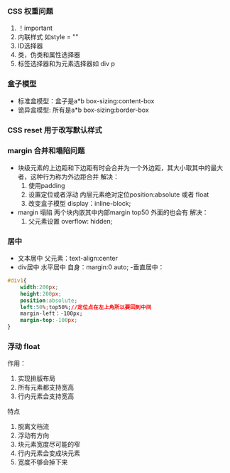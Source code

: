 ### CSS 权重问题

1. ！important
2. 内联样式 如style = ""
3. ID选择器
4. 类，伪类和属性选择器
5. 标签选择器和为元素选择器如 div p

### 盒子模型
- 标准盒模型：盒子是a*b box-sizing:content-box
- 诡异盒模型: 所有是a*b box-sizing:border-box

### CSS reset 用于改写默认样式

### margin 合并和塌陷问题
- 块级元素的上边距和下边距有时会合并为一个外边距，其大小取其中的最大者，这种行为称为外边距合并
解决：
    1. 使用padding
    2. 设置定位或者浮动 内层元素绝对定位position:absolute 或者 float
    3. 改变盒子模型 display：inline-block;
 - margin 塌陷 两个块内嵌其中内部margin top50  外面的也会有
 解决：
    1. 父元素设置 overflow: hidden;

### 居中
- 文本居中 父元素：text-align:center
- div居中 水平居中 自身：margin:0 auto;
    -垂直居中： 
```css
#div1{
    width:200px;
    height:200px;
    position:absolute;
    left:50%;top50%;//定位点在左上角所以要回到中间
    margin-left：-100px;
    margin-top:-100px;
}
```


### 浮动 float
作用：
1. 实现排版布局
2. 所有元素都支持宽高
3. 行内元素会支持宽高

特点
1. 脱离文档流
2. 浮动有方向
3. 块元素宽度尽可能的窄
4. 行内元素会变成块元素
5. 宽度不够会掉下来
